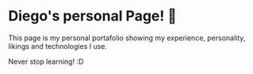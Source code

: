 # Diego's personal Page! 💙

This page is my personal portafolio showing my experience, personality, likings and technologies I use.

Never stop learning! :D

